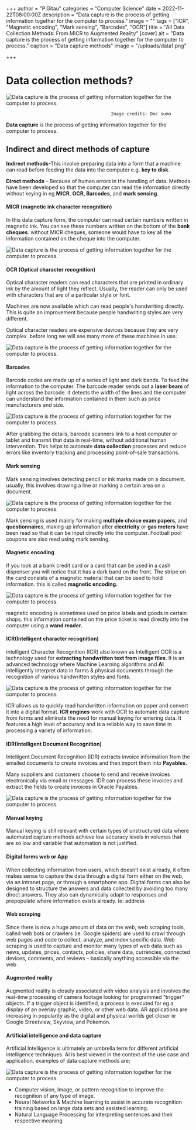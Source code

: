 +++
author = "P.Gitau"
categories = "Computer Science"
date = 2022-11-22T08:00:00Z
description = "Data capture is the process of getting information together for the computer to process."
image = ""
tags = ["ICR", "Magnetic encoding", "Mark sensing", "Barcodes", "OCR"]
title = "All Data Collection Methods: From MICR to Augmented Reality"
[cover]
alt = "Data capture is the process of getting information together for the computer to process."
caption = "Data capture methods"
image = "/uploads/data1.png"

+++
# **Data collection methods?**

![Data capture is the process of getting information together for the computer to process.](/uploads/data2.png)

                                            Image credits: Doc sumo

**Data capture** is the process of getting information together for the computer to process.

## Indirect and direct methods of capture

**Indirect methods**-This involve preparing data into a form that a machine can read before feeding the data into the computer e.g. **key to disk**.

**Direct methods** - Because of human errors in the handling of data. Methods have been developed so that the computer can read the information directly without keying in eg **MICR**, **OCR, Barcodes**, and **mark sensing**.

#### MICR (magnetic ink character recognition)

In this data capture form, the computer can read certain numbers written in magnetic ink. You can see these numbers written on the bottom of the **bank cheques**. without MICR cheques, someone would have to key all the information contained on the cheque into the computer.

![Data capture is the process of getting information together for the computer to process.](/uploads/104739052-cheque-check-template-chequebook-template-blank-bank-cheque-with-guilloche-pattern-and-business-abst.webp)

#### OCR (Optical character recognition)

Optical character readers can read characters that are printed in ordinary ink by the amount of light they reflect. Usually, the reader can only be used with characters that are of a particular style or font.

Machines are now available which can read people's handwriting directly. This is quite an improvement because people handwriting styles are very different.

Optical character readers are expensive devices because they are very complex .before long we will see many more of these machines in use.

![Data capture is the process of getting information together for the computer to process.](/uploads/56c3a72ac0407c40be76c8fc1ad3f1c2.jpg "optical character recognition picture")

#### Barcodes

Barcode codes are made up of a series of light and dark bands. To feed the information to the computer. The barcode reader sends out a **laser beam** of light across the barcode. it detects the width of the lines and the computer can understand the information contained in them such as price manufacturers and size.

![Data capture is the process of getting information together for the computer to process.](/uploads/6561c465492053b519b9dee4f90a4c05.jpg "barcode")

After grabbing the details, barcode scanners link to a host computer or tablet and transmit that data in real-time, without additional human intervention. This helps to automate **data collection** processes and reduce errors like inventory tracking and processing point-of-sale transactions.

#### Mark sensing

Mark sensing involves detecting pencil or ink marks made on a document. usually, this involves drawing a line or marking a certain area on a document.

![Data capture is the process of getting information together for the computer to process.](/uploads/e7e9ee9631cd403b36848364ec552bf8.jpg "mark sensing")

Mark sensing is used mainly for making **multiple choice exam papers**, and **questionnaire**s, making up information after **electricity** or **gas meters** have been read so that it can be input directly into the computer. Football pool coupons are also read using mark sensing.

#### Magnetic encoding

If you look at a bank credit card or a card that can be used in a cash dispenser you will notice that it has a dark band on the front. The stripe on the card consists of a magnetic material that can be used to hold information. this is called **magnetic encoding.**

![Data capture is the process of getting information together for the computer to process.](/uploads/dd80eaf42b2b41dfa1f78e034f075ae5.jpg "encoder")

magnetic encoding is sometimes used on price labels and goods in certain shops. this information contained on the price ticket is read directly into the computer using a **wand reader.**

#### ICR(Intelligent character recognition)

intelligent Character Recognition (ICR) also known as Intelligent OCR is a technology used for **extracting handwritten text from image files**. It is an advanced technology where Machine Learning algorithms and **AI** intelligently interpret data in forms & physical documents through the recognition of various handwritten styles and fonts.

![Data capture is the process of getting information together for the computer to process.](/uploads/cgfffapture.PNG "ICR")

ICR allows us to quickly read handwritten information on paper and convert it into a digital format. **ICR engines** work with OCR to automate data capture from forms and eliminate the need for manual keying for entering data. It features a high level of accuracy and is a reliable way to save time in processing a variety of information.

#### IDR(Intelligent Document Recognition)

Intelligent Document Recognition (IDR) extracts invoice information from the emailed documents to create invoices and then import them into **Payables.**

Many suppliers and customers choose to send and receive invoices electronically via email or messages. IDR can process these invoices and extract the fields to create invoices in Oracle Payables.

![Data capture is the process of getting information together for the computer to process.](/uploads/41723ac7c115497e815bee103dea6119-2.jpg)

#### Manual keying

Manual keying is still relevant with certain types of unstructured data where automated capture methods achieve low accuracy levels in volumes that are so low and variable that automation is not justified.

#### Digital forms web or App

When collecting information from users, which doesn’t exist already, it often makes sense to capture the data through a digital form either on the web, via an intranet page, or through a smartphone app. Digital forms can also be designed to structure the answers and data collected by avoiding too many direct answers. They also can dynamically adapt to responses and prepopulate where information exists already. Ie: address

#### Web scraping

Since there is now a huge amount of data on the web, web scraping tools, called web bots or crawlers (ie. Google spiders) are used to crawl through web pages and code to collect, analyze, and index specific data. Web scraping is used to capture and monitor many types of web data such as news, updates, prices, contacts, policies, share data, currencies, connected devices, comments, and reviews – basically anything accessible via the web

#### Augmented reality

Augmented reality is closely associated with video analysis and involves the real-time processing of camera footage looking for programmed “trigger” objects. If a trigger object is identified, a process is executed for eg a display of an overlay graphic, video, or other web data. AR applications are increasing in popularity as the digital and physical worlds get closer ie Google Streetview, Skyview, and Pokemon.

#### Artificial intelligence and data capture

Artificial Intelligence is ultimately an umbrella term for different artificial intelligence techniques. AI is best viewed in the context of the use case and application. examples of data capture methods are;

![Data capture is the process of getting information together for the computer to process.](/uploads/fb_4glvx0aibtfp.jpeg)

* Computer vision, Image, or pattern recognition to improve the recognition of any type of image.
* Neural Networks & Machine learning to assist in accurate recognition training based on large data sets and assisted learning.
* Natural Language Processing for interpreting sentences and their respective meaning